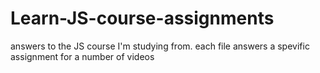 # Learn-JS-course-assignments
answers to the JS course I'm studying from. 
each file answers a spevific assignment for a number of videos
